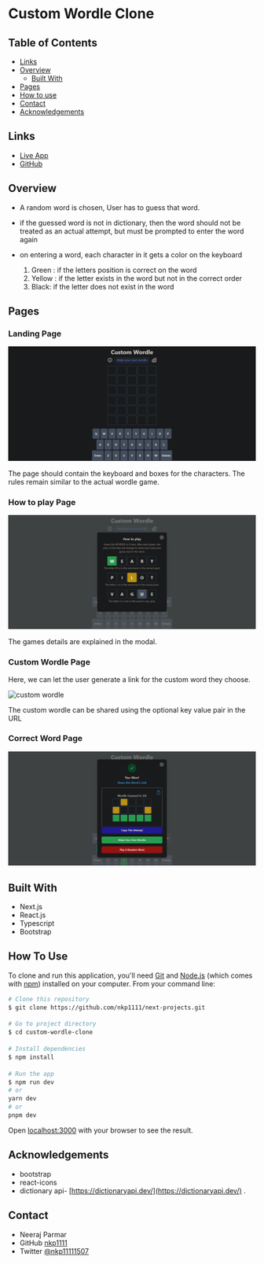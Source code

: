 # Custom Wordle Clone

## Table of Contents

* [Links](#links)
* [Overview](#overview)
  * [Built With](#built-with)
* [Pages](#pages)
* [How to use](#how-to-use)
* [Contact](#contact)
* [Acknowledgements](#acknowledgements)

## Links

* [Live App]()
* [GitHub](https://github.com/nkp1111/next-projects/tree/main/custom-wordle-clone)

## Overview

* A random word is chosen, User has to guess that word.

* if the guessed word is not in dictionary, then the word should not be treated as an actual attempt, but must be prompted to enter the word again

* on entering a word, each character in it gets a color on the keyboard
   1) Green : if the letters position is correct on the word
   2) Yellow : if the letter exists in the word but not in the correct order
   3) Black: if the letter does not exist in the word

## Pages

### Landing Page

![home page](./public/design/Landing%20Page%20[DESKTOP].png)

The page should contain the keyboard and boxes for the characters. The rules remain similar to the actual wordle game.

### How to play Page

![how to play](./public/design/How%20to%20Play%20[DESKTOP].png)

The games details are explained in the modal.

### Custom Wordle Page

Here, we can let the user generate a link for the custom word they choose.

![custom wordle](https://raw.githubusercontent.com/codedamn-projects/Custom-Wordle-Clone/master/designs/Custom%20Word%20Modal%20%5BDESKTOP%5D.png)

The custom wordle can be shared using the optional key value pair in the URL

### Correct Word Page

![correct word](./public/design/YOU%20WON!%20MODAL%20[DESKTOP].png)

## Built With

* Next.js
* React.js
* Typescript
* Bootstrap

## How To Use

To clone and run this application, you'll need [Git](https://git-scm.com) and [Node.js](https://nodejs.org/en/download/) (which comes with [npm](http://npmjs.com)) installed on your computer. From your command line:

```bash
# Clone this repository
$ git clone https://github.com/nkp1111/next-projects.git

# Go to project directory
$ cd custom-wordle-clone

# Install dependencies
$ npm install

# Run the app
$ npm run dev
# or
yarn dev
# or
pnpm dev

```

Open [localhost:3000](http://localhost:3000) with your browser to see the result.

## Acknowledgements

* bootstrap
* react-icons
* dictionary api- [https://dictionaryapi.dev/](https://dictionaryapi.dev/)  .

## Contact

* Neeraj Parmar
* GitHub [nkp1111](https://github.com/nkp1111)
* Twitter [@nkp11111507](https://twitter.com/@nkp11111507)
